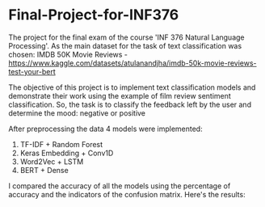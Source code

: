 # Final-Project-for-INF376
The project for the final exam of the course 'INF 376 Natural Language Processing'.
As the main dataset for the task of text classification was chosen: IMDB 50K Movie Reviews - https://www.kaggle.com/datasets/atulanandjha/imdb-50k-movie-reviews-test-your-bert

The objective of this project is to implement text classification models and demonstrate their work using the example of film review sentiment classification. So, the task is to classify the feedback left by the user and determine the mood: negative or positive

After preprocessing the data 4 models were implemented:  
1. TF-IDF + Random Forest
2. Keras Embedding + Conv1D
3. Word2Vec + LSTM
4. BERT + Dense

I compared the accuracy of all the models using the percentage of accuracy and
the indicators of the confusion matrix. Here's the results:
